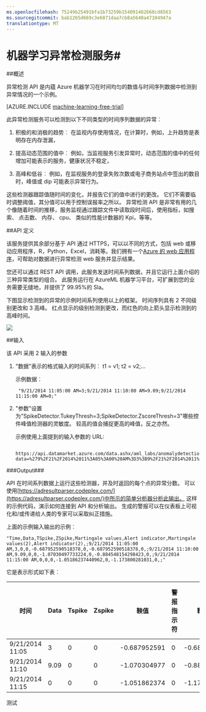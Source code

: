 ```yaml
---
ms.openlocfilehash: 75249b25491bfa1b73259b154091482668cd8563
ms.sourcegitcommit: bab1265d669c3e6871daa7cb8a5640a47104947a
translationtype: MT
---
```

<properties 
    pageTitle="机器学习应用程序︰ 异常检测服务 |Microsoft Azure" 
    description="异常检测 API 是使用 Microsoft Azure 机器学习在时间均匀的数值与时间序列数据中检测到异常生成一个示例。" 
    services="machine-learning" 
    documentationCenter="" 
    authors="LuisCabrer" 
    manager="paulettm"
    editor="cgronlun" /> 

<tags 
    ms.service="machine-learning" 
    ms.devlang="na" 
    ms.topic="reference" 
    ms.tgt_pltfrm="na" 
    ms.workload="multiple" 
    ms.date="07/28/2015" 
    ms.author="luisca"/>


# 机器学习异常检测服务#

##概述

异常检测 API 是内蕴 Azure 机器学习在时间均匀的数值与时间序列数据中检测到异常情况的一个示例。 

[AZURE.INCLUDE [machine-learning-free-trial](../../includes/machine-learning-free-trial.md)] 

此异常检测服务可以检测到以下不同类型的时间序列数据的异常︰

1. 积极的和消极的趋势︰ 在监视内存使用情况，在计算时，例如，上升趋势是表明存在内存泄漏，

2. 提高动态范围的值中︰ 例如，当监视服务引发异常时，动态范围的值中的任何增加可能表示的服务，健康状况不稳定，

3. 高峰和低谷︰ 例如，在监视服务的登录失败次数或电子商务站点中签出的数目时，峰值或 dip 可能表示异常行为。


这些检测器跟踪值随时间的变化，并报告它们的值中进行的更改。 它们不需要临时调整阈值，其分值可以用于控制误报率之所以。 异常检测 API 是非常有用的几个像随着时间的推移，服务监视通过跟踪文件中读取段时间后，使用指标，如搜索、 点击数、 内存、 cpu、 类似的性能计数器的 Kpi，等等。 

##API 定义

该服务提供其余部分基于 API 通过 HTTPS，可以以不同的方式，包括 web 或移动应用程序，R，Python，Excel，消耗等。我们拥有一个[Azure 的 web 应用程序](http://anomalydetection-aml.azurewebsites.net/)，可帮助对数据进行异常检测 web 服务并显示结果。 

您还可以通过 REST API 调用，此服务发送时间系列数据，并且它运行上面介绍的三种异常类型的组合。 此服务运行在 AzureML 机器学习平台，可扩展到您的业务需要无缝地，并提供了 99.95%的 Sla。

下图显示检测到的异常的示例时间系列使用以上的框架。 时间序列具有 2 不同级别更改和 3 高峰。 红点显示的级别检测到更改，而红色的向上箭头显示检测到的高峰时间。


![][1]

##输入

该 API 采用 2 输入的参数 

1. "数据"表示的格式输入的时间系列︰ t1 = v1; t2 = v2;... 

 
    示例数据︰ 
        
        "9/21/2014 11:05:00 AM=3;9/21/2014 11:10:00 AM=9.09;9/21/2014 11:15:00 AM=0;"

2. "参数"设置为"SpikeDetector.TukeyThresh=3;SpikeDetector.ZscoreThresh=3"哪些控件峰值检测器的灵敏度。 较高的值会捕捉更高的峰值，反之亦然。 

    示例使用上面提到的输入参数的 URL:

        https://api.datamarket.azure.com/data.ashx/aml_labs/anomalydetection/v1/Score?data=%279%2F21%2F2014%2011%3A05%3A00%20AM%3D3%3B9%2F21%2F2014%2011%3A10%3A00%20AM%3D9.09%3B9%2F21%2F2014%2011%3A15%3A00%20AM%3D0%3B%27&params=%27SpikeDetector.TukeyThresh%3D3%3B%20SpikeDetector.ZscoreThresh%3D3%27



###Output###

API 在时间系列数据上运行这些检测器，并及时返回的每个点的异常分数。 可以使用[https://adresultparser.codeplex.com/](https://adresultparser.codeplex.com/)中所示的简单分析器分析此输出。 这样的示例代码，演示如何连接到 API 和分析输出。 生成的警报可以在仪表板上可视化和/或传递给人类的专家可以采取纠正措施。

上面的示例输入输出的示例︰ 

    "Time,Data,TSpike,ZSpike,Martingale values,Alert indicator,Martingale values(2),Alert indicator(2),;9/21/2014 11:05:00 AM,3,0,0,-0.687952590518378,0,-0.687952590518378,0,;9/21/2014 11:10:00 AM,9.09,0,0,-1.07030497733224,0,-0.884548154298423,0,;9/21/2014 11:15:00 AM,0,0,0,-1.05186237440962,0,-1.173800281031,0,;"

它是表示形式如下表︰

时间|Data|Tspike|Zspike|鞅值|警报指示符|鞅值 (2)|警报指示符 (2)
---|---|---|---|---|---|---|---
9/21/2014 11:05|3|0|0|-0.687952591|0|-0.687952591|0|   
9/21/2014 11:10|9.09|0|0|-1.070304977|0|-0.884548154|0|    
9/21/2014 11:15|0|0|0|-1.051862374|0|-1.1738002814|0|   
   

[1]: ./media/machine-learning-apps-anomaly-detection/anomaly-detection.jpg

 

 

测试
